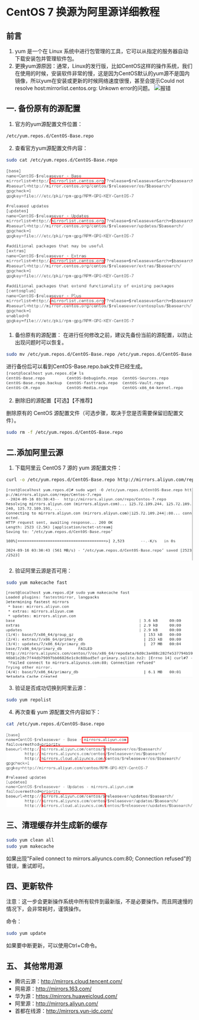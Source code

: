 # CentOS 7 换源为阿里源详细教程

## 前言
1. yum 是一个在 Linux 系统中进行包管理的工具，它可以从指定的服务器自动下载安装包并管理软件包。
2. 更换yum源原因：通常，Linux的发行版，比如CentOS这样的操作系统，我们在使用的时候，安装软件非常的慢，这是因为CentOS默认的yum源不是国内镜像，所以yum在安装或更新的时候网络速度很慢，甚至会提示Could not resolve host:mirrorlist.centos.org: Unkown error的问题。
![报错](../../../images/Centos/Centos-yum换源/error.png)

## 一. 备份原有的源配置

1. 官方的yum源配置文件位置：
```bash
/etc/yum.repos.d/CentOS-Base.repo  
```

2. 查看官方yum源配置文件内容：
```bash
sudo cat /etc/yum.repos.d/CentOS-Base.repo
```

![官方yum源配置文件内容](../../../images/Centos/yum换源/Centos-yum-1.png)

1. 备份原有的源配置：
在进行任何修改之前，建议先备份当前的源配置，以防止出现问题时可以恢复。

```bash
sudo mv /etc/yum.repos.d/CentOS-Base.repo /etc/yum.repos.d/CentOS-Base.repo.bak
```

进行备份后可以看到CentOS-Base.repo.bak文件已经生成。
![备份原有yum源](../../../images/Centos/yum换源/Centos-yum-3.png)

2. 删除旧的源配置【可选】【不推荐】

删除原有的 CentOS 源配置文件（可选步骤，取决于您是否需要保留旧配置文件）。  
```bash
sudo rm -f /etc/yum.repos.d/CentOS-Base.repo
```

## 二.添加阿里云源

1. 下载阿里云 CentOS 7 源的 yum 源配置文件：
```bash
curl -o /etc/yum.repos.d/CentOS-Base.repo http://mirrors.aliyun.com/repo/Centos-7.repo
```

![下载阿里云yum源](../../../images/Centos/yum换源/Centos-yum-4.png)

2. 验证阿里云源是否可用：
```bash
sudo yum makecache fast
```
![验证阿里云yum源](../../../images/Centos/yum换源/Centos-yum-5.png)

3. 验证是否成功切换到阿里云源：
```bash
sudo yum repolist
```

4. 再次查看 yum 源配置文件内容如下：
```bash
cat /etc/yum.repos.d/CentOS-Base.repo
```

![更换阿里云yum源后配置](../../../images/Centos/yum换源/Centos-yum-8.png)

## 三、清理缓存并生成新的缓存

```bash
sudo yum clean all
sudo yum makecache
```

如果出现"Failed connect to mirrors.aliyuncs.com:80; Connection refused"的错误，重试即可。

## 四、更新软件
注意：这一步会更新操作系统中所有软件到最新版，不是必要操作。而且网速慢的情况下，会非常耗时，谨慎操作。

命令：
```bash
sudo yum update
```

如果要中断更新，可以使用Ctrl+C命令。

## 五、 其他常用源

- 腾讯云源：http://mirrors.cloud.tencent.com/
- 网易源：http://mirrors.163.com/
- 华为源：https://mirrors.huaweicloud.com/
- 阿里源：http://mirrors.aliyun.com/
- 首都在线源：http://mirrors.yun-idc.com/

